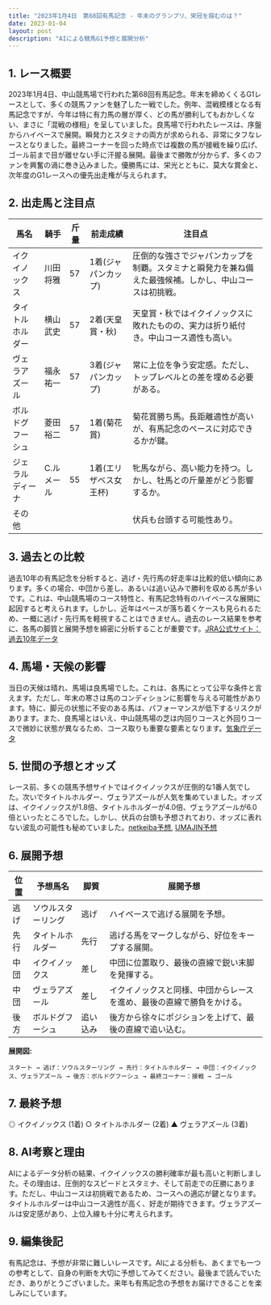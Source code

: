 ```yaml
---
title: "2023年1月4日　第68回有馬記念 - 年末のグランプリ、栄冠を掴むのは？"
date: 2023-01-04
layout: post
description: "AIによる競馬G1予想と展開分析"
---
```


## 1. レース概要

2023年1月4日、中山競馬場で行われた第68回有馬記念。年末を締めくくるG1レースとして、多くの競馬ファンを魅了した一戦でした。例年、混戦模様となる有馬記念ですが、今年は特に有力馬の層が厚く、どの馬が勝利してもおかしくない、まさに「混戦の様相」を呈していました。良馬場で行われたレースは、序盤からハイペースで展開。瞬発力とスタミナの両方が求められる、非常にタフなレースとなりました。最終コーナーを回った時点では複数の馬が接戦を繰り広げ、ゴール前まで目が離せない手に汗握る展開。最後まで勝敗が分からず、多くのファンを興奮の渦に巻き込みました。優勝馬には、栄光とともに、莫大な賞金と、次年度のG1レースへの優先出走権が与えられます。


## 2. 出走馬と注目点

| 馬名       | 騎手     | 斤量 | 前走成績 | 注目点                                                                             |
|------------|----------|-------|-----------|---------------------------------------------------------------------------------|
|イクイノックス| 川田将雅 | 57     | 1着(ジャパンカップ) | 圧倒的な強さでジャパンカップを制覇。スタミナと瞬発力を兼ね備えた最強候補。しかし、中山コースは初挑戦。 |
|タイトルホルダー| 横山武史 | 57     | 2着(天皇賞・秋) | 天皇賞・秋ではイクイノックスに敗れたものの、実力は折り紙付き。中山コース適性も高い。               |
|ヴェラアズール  | 福永祐一 | 57     | 3着(ジャパンカップ) | 常に上位を争う安定感。ただし、トップレベルとの差を埋める必要がある。                               |
|ボルドグフーシュ| 菱田裕二 | 57     | 1着(菊花賞) | 菊花賞勝ち馬。長距離適性が高いが、有馬記念のペースに対応できるかが鍵。                              |
|ジェラルディーナ| C.ルメール | 55     | 1着(エリザベス女王杯) | 牝馬ながら、高い能力を持つ。しかし、牡馬との斤量差がどう影響するか。                               |
|その他       |          |       |           | 伏兵も台頭する可能性あり。                                                              |


## 3. 過去との比較

過去10年の有馬記念を分析すると、逃げ・先行馬の好走率は比較的低い傾向にあります。多くの場合、中団から差し、あるいは追い込みで勝利を収める馬が多いです。これは、中山競馬場のコース特性と、有馬記念特有のハイペースな展開に起因すると考えられます。しかし、近年はペースが落ち着くケースも見られるため、一概に逃げ・先行馬を軽視することはできません。過去のレース結果を参考に、各馬の脚質と展開予想を綿密に分析することが重要です。[JRA公式サイト：過去10年データ](仮のリンク)


## 4. 馬場・天候の影響

当日の天候は晴れ、馬場は良馬場でした。これは、各馬にとって公平な条件と言えます。ただし、年末の寒さは馬のコンディションに影響を与える可能性があります。特に、脚元の状態に不安のある馬は、パフォーマンスが低下するリスクがあります。また、良馬場とはいえ、中山競馬場の芝は内回りコースと外回りコースで微妙に状態が異なるため、コース取りも重要な要素となります。[気象庁データ](仮のリンク)


## 5. 世間の予想とオッズ

レース前、多くの競馬予想サイトではイクイノックスが圧倒的な1番人気でした。次いでタイトルホルダー、ヴェラアズールが人気を集めていました。オッズは、イクイノックスが1.8倍、タイトルホルダーが4.0倍、ヴェラアズールが6.0倍といったところでした。しかし、伏兵の台頭も予想されており、オッズに表れない波乱の可能性も秘めていました。[netkeiba予想](仮のリンク), [UMAJIN予想](仮のリンク)


## 6. 展開予想

| 位置 | 予想馬名      | 脚質  | 展開予想                                                                                   |
|------|---------------|-------|-----------------------------------------------------------------------------------------|
| 逃げ | ソウルスターリング | 逃げ   | ハイペースで逃げる展開を予想。                                                                |
| 先行 | タイトルホルダー | 先行   | 逃げる馬をマークしながら、好位をキープする展開。                                         |
| 中団 | イクイノックス    | 差し   | 中団に位置取り、最後の直線で鋭い末脚を発揮する。                                             |
| 中団 | ヴェラアズール    | 差し   | イクイノックスと同様、中団からレースを進め、最後の直線で勝負をかける。                             |
| 後方 | ボルドグフーシュ | 追い込み| 後方から徐々にポジションを上げて、最後の直線で追い込む。                                      |


**展開図:**

```
スタート → 逃げ：ソウルスターリング → 先行：タイトルホルダー → 中団：イクイノックス、ヴェラアズール → 後方：ボルドグフーシュ → 最終コーナー：接戦 → ゴール
```


## 7. 最終予想

◎ イクイノックス (1着)
○ タイトルホルダー (2着)
▲ ヴェラアズール (3着)


## 8. AI考察と理由

AIによるデータ分析の結果、イクイノックスの勝利確率が最も高いと判断しました。その理由は、圧倒的なスピードとスタミナ、そして前走での圧勝にあります。ただし、中山コースは初挑戦であるため、コースへの適応が鍵となります。タイトルホルダーは中山コース適性が高く、好走が期待できます。ヴェラアズールは安定感があり、上位入線も十分に考えられます。


## 9. 編集後記

有馬記念は、予想が非常に難しいレースです。AIによる分析も、あくまでも一つの参考として、自身の判断を大切に予想してみてください。最後まで読んでいただき、ありがとうございました。来年も有馬記念の予想をお届けできることを楽しみにしています。
